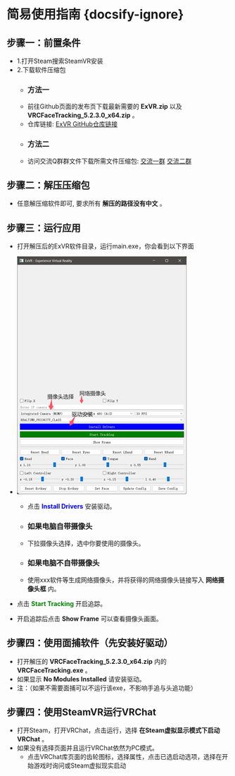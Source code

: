 # 简易使用指南 {docsify-ignore}

## 步骤一：前置条件
- 1.打开Steam搜索SteamVR安装
- 2.下载软件压缩包
  - ### 方法一
  - 前往Github页面的发布页下载最新需要的 __ExVR.zip__ 以及 __VRCFaceTracking_5.2.3.0_x64.zip__ 。 
  - 仓库链接: <font color=#FF0000>[ExVR GitHub仓库链接](https://github.com/xiaofeiyu0723/ExVR)</font>
  - ### 方法二
  - 访问交流Q群群文件下载所需文件压缩包: <font color=#FF0000>[交流一群](https://qm.qq.com/q/U5hbplyBUW) [交流二群](https://qm.qq.com/q/tktl9IDwWc)</font>
  

## 步骤二：解压压缩包
- 任意解压缩软件即可, 要求所有 __解压的路径没有中文__ 。


## 步骤三：运行应用
- 打开解压后的ExVR软件目录，运行main.exe，你会看到以下界面
- ![图片](images/info.png)
  - 点击<font color=blue> __Install Drivers__ </font> 安装驱动。
  - ### 如果电脑自带摄像头
  - 下拉摄像头选择，选中你要使用的摄像头。
  - ### 如果电脑不自带摄像头
  - 使用xxx软件等生成网络摄像头，并将获得的网络摄像头链接写入 __网络摄像头框__ 内。
  
- 点击<font color=green> __Start Tracking__ </font> 开启追踪。
- 开启追踪后点击 __Show Frame__ 可以查看摄像头画面。
## 步骤四：使用面捕软件（先安装好驱动）
- 打开解压的 __VRCFaceTracking_5.2.3.0_x64.zip__ 内的 __VRCFaceTracking.exe__ 。
- 如果显示 __No Modules Installed__ 请安装驱动。
- 注：（如果不需要面捕可以不运行该exe，不影响手追与头追功能）
## 步骤四：使用SteamVR运行VRChat
- 打开Steam，打开VRChat，点击运行，选择 __在Steam虚拟显示模式下启动VRChat__ 。
- 如果没有选择页面并且运行VRChat依然为PC模式。
  - 点击VRChat库页面的齿轮图标，选择属性，点击已选启动选项，选择在开始游戏时询问或Steam虚拟现实启动